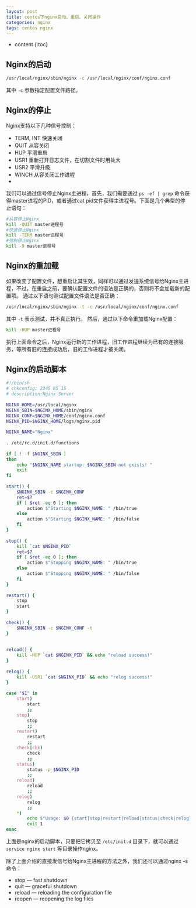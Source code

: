 ```yaml
---
layout: post
title: centos下nginx启动、重启、关闭操作
categories: nginx
tags: centos nginx
---
```


* content
{:toc}

## Nginx的启动

```sh
/usr/local/nginx/sbin/nginx -c /usr/local/nginx/conf/nginx.conf  
```



其中 `-c` 参数指定配置文件路径。

## Nginx的停止

Nginx支持以下几种信号控制：
- TERM, INT 快速关闭
- QUIT 从容关闭
- HUP 平滑重启
- USR1 重新打开日志文件，在切割文件时用处大
- USR2 平滑升级
- WINCH 从容关闭工作进程
- 
我们可以通过信号停止Nginx主进程，首先，我们需要通过 `ps -ef | grep` 命令获得master进程的PID，或者通过cat pid文件获得主进程号。下面是几个典型的停止语句：

```sh
#从容停止Nginx  
kill -QUIT master进程号  
#快速停止Nginx  
kill -TERM master进程号  
#强制停止Nginx  
kill -9 master进程号  
```

<!--more-->

## Nginx的重加载

如果改变了配置文件，想重启让其生效，同样可以通过发送系统信号给Nginx主进程，不过，在重启之前，要确认配置文件的语法是正确的，否则将不会加载新的配置项。
通过以下语句测试配置文件语法是否正确：

```sh
/usr/local/nginx/sbin/nginx -t -c /usr/local/nginx/conf/nginx.conf
```

其中 `-t` 表示测试，并不真正执行。
然后，通过以下命令重加载Nginx配置：

```sh
kill -HUP master进程号
```

执行上面命令之后，Nginx运行新的工作进程，旧工作进程继续为已有的连接服务，等所有旧的连接成功后，旧的工作进程才被关闭。

## Nginx的启动脚本

```sh
#!/bin/sh  
# chkconfig: 2345 85 15  
# description:Nginx Server  
  
NGINX_HOME=/usr/local/nginx  
NGINX_SBIN=$NGINX_HOME/sbin/nginx  
NGINX_CONF=$NGINX_HOME/conf/nginx.conf  
NGINX_PID=$NGINX_HOME/logs/nginx.pid  
  
NGINX_NAME="Nginx"  
  
. /etc/rc.d/init.d/functions  
  
if [ ! -f $NGINX_SBIN ]  
then  
    echo "$NGINX_NAME startup: $NGINX_SBIN not exists! "  
    exit  
fi  
  
start() {  
    $NGINX_SBIN -c $NGINX_CONF  
    ret=$?  
    if [ $ret -eq 0 ]; then  
        action $"Starting $NGINX_NAME: " /bin/true  
    else  
        action $"Starting $NGINX_NAME: " /bin/false  
    fi  
}  
  
stop() {  
    kill `cat $NGINX_PID`  
    ret=$?  
    if [ $ret -eq 0 ]; then  
        action $"Stopping $NGINX_NAME: " /bin/true  
    else  
        action $"Stopping $NGINX_NAME: " /bin/false  
    fi  
}  
  
restart() {  
    stop  
    start  
}  
  
check() {  
    $NGINX_SBIN -c $NGINX_CONF -t  
}  
  
  
reload() {  
    kill -HUP `cat $NGINX_PID` && echo "reload success!"  
}  
  
relog() {  
    kill -USR1 `cat $NGINX_PID` && echo "relog success!"  
}  
  
case "$1" in  
    start)  
        start  
        ;;  
    stop)  
        stop  
        ;;  
    restart)  
        restart  
        ;;  
    check|chk)  
        check  
        ;;  
    status)  
        status -p $NGINX_PID  
        ;;  
    reload)  
        reload  
        ;;  
    relog)  
        relog  
        ;;  
    *)  
        echo $"Usage: $0 {start|stop|restart|reload|status|check|relog}"  
        exit 1  
esac
```

上面是nginx的启动脚本，只要把它拷贝至 `/etc/init.d` 目录下，就可以通过 `service nginx start` 等目录操作nginx。

除了上面介绍的直接发信号给Nginx主进程的方法之外，我们还可以通过nginx -s命令：

- stop — fast shutdown
- quit — graceful shutdown
- reload — reloading the configuration file
- reopen — reopening the log files

